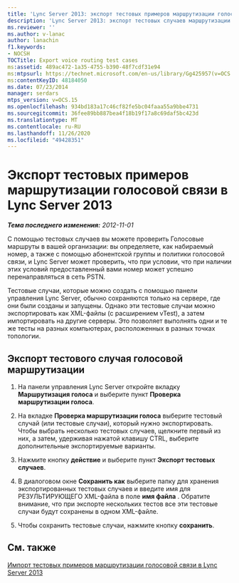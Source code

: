 ```yaml
---
title: 'Lync Server 2013: экспорт тестовых примеров маршрутизации голосовой связи'
description: 'Lync Server 2013: экспорт тестовых случаев маршрутизации голосовой связи.'
ms.reviewer: ''
ms.author: v-lanac
author: lanachin
f1.keywords:
- NOCSH
TOCTitle: Export voice routing test cases
ms:assetid: 489ac472-1a35-4755-b390-48f7cdf31e94
ms:mtpsurl: https://technet.microsoft.com/en-us/library/Gg425957(v=OCS.15)
ms:contentKeyID: 48184050
ms.date: 07/23/2014
manager: serdars
mtps_version: v=OCS.15
ms.openlocfilehash: 934bd183a17c46cf82fe5bc04faaa55a9bbe4731
ms.sourcegitcommit: 36fee89bb887bea4f18b19f17a8c69daf5bc423d
ms.translationtype: MT
ms.contentlocale: ru-RU
ms.lasthandoff: 11/26/2020
ms.locfileid: "49428351"
---
```

# <a name="export-voice-routing-test-cases-in-lync-server-2013"></a>Экспорт тестовых примеров маршрутизации голосовой связи в Lync Server 2013

<div data-xmlns="http://www.w3.org/1999/xhtml">

<div class="topic" data-xmlns="http://www.w3.org/1999/xhtml" data-msxsl="urn:schemas-microsoft-com:xslt" data-cs="https://msdn.microsoft.com/">

<div data-asp="https://msdn2.microsoft.com/asp">



</div>

<div id="mainSection">

<div id="mainBody">

<span> </span>

_**Тема последнего изменения:** 2012-11-01_

С помощью тестовых случаев вы можете проверить Голосовые маршруты в вашей организации: вы определяете, как набираемый номер, а также с помощью абонентской группы и политики голосовой связи, и Lync Server может проверить, что при условии, что при наличии этих условий предоставленный вами номер может успешно перенаправляться в сеть PSTN.

Тестовые случаи, которые можно создать с помощью панели управления Lync Server, обычно сохраняются только на сервере, где они были созданы и запущены. Однако эти тестовые случаи можно экспортировать как XML-файлы (с расширением vTest), а затем импортировать на другие серверы. Это позволяет выполнять одни и те же тесты на разных компьютерах, расположенных в разных точках топологии.

<div>

## <a name="to-export-a-voice-routing-test-case"></a>Экспорт тестового случая голосовой маршрутизации

1.  На панели управления Lync Server откройте вкладку **Маршрутизация голоса** и выберите пункт **Проверка маршрутизации голоса**.

2.  На вкладке **Проверка маршрутизации голоса** выберите тестовый случай (или тестовые случаи), который нужно экспортировать. Чтобы выбрать несколько тестовых случаев, щелкните первый из них, а затем, удерживая нажатой клавишу CTRL, выберите дополнительные экспортируемые варианты.

3.  Нажмите кнопку **действие** и выберите пункт **Экспорт тестовых случаев**.

4.  В диалоговом окне **Сохранить как** выберите папку для хранения экспортированных тестовых случаев и введите имя для РЕЗУЛЬТИРУЮЩЕГО XML-файла в поле **имя файла** . Обратите внимание, что при экспорте нескольких тестов все эти тестовые случаи будут сохранены в одном XML-файле.

5.  Чтобы сохранить тестовые случаи, нажмите кнопку **сохранить**.

</div>

<div>

## <a name="see-also"></a>См. также


[Импорт тестовых примеров маршрутизации голосовой связи в Lync Server 2013](lync-server-2013-import-voice-routing-test-cases.md)  
  

</div>

</div>

<span> </span>

</div>

</div>

</div>

